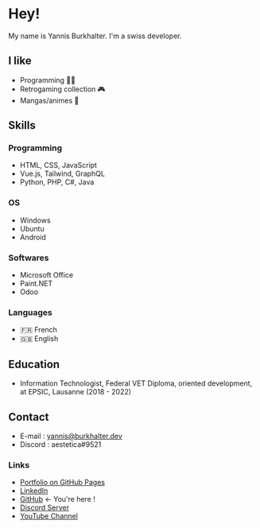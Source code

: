 # Hey!

My name is Yannis Burkhalter. I'm a swiss developer.

## I like

- Programming :man_technologist:
- Retrogaming collection :video_game:
- Mangas/animes :crossed_flags:

## Skills

### Programming

- HTML, CSS, JavaScript
- Vue.js, Tailwind, GraphQL
- Python, PHP, C#, Java

### OS

- Windows
- Ubuntu
- Android

### Softwares

- Microsoft Office
- Paint.NET
- Odoo

### Languages

- :fr: French
- :gb: English

## Education

- Information Technologist, Federal VET Diploma, oriented development, at EPSIC, Lausanne (2018 - 2022)

## Contact

- E-mail : yannis@burkhalter.dev
- Discord : aestetica#9521

### Links

- [Portfolio on GitHub Pages](https://burkhaltery.github.io/)
- [LinkedIn](https://www.linkedin.com/in/yannis-burkhalter)
- [GitHub](https://github.com/BurkhalterY) ← You're here !
- [Discord Server](https://discord.gg/z67yZjh)
- [YouTube Channel](https://www.youtube.com/channel/UCbv1uNvn53SHwSSY19luZvQ)
